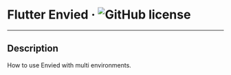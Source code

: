 # Flutter Envied &middot; ![GitHub license](https://img.shields.io/badge/license-MIT-blue.svg)

---

## Description

How to use Envied with multi environments.
